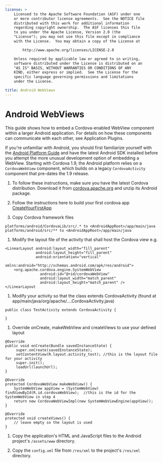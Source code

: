 ```yaml
---
license: >
    Licensed to the Apache Software Foundation (ASF) under one
    or more contributor license agreements.  See the NOTICE file
    distributed with this work for additional information
    regarding copyright ownership.  The ASF licenses this file
    to you under the Apache License, Version 2.0 (the
    "License"); you may not use this file except in compliance
    with the License.  You may obtain a copy of the License at

        http://www.apache.org/licenses/LICENSE-2.0

    Unless required by applicable law or agreed to in writing,
    software distributed under the License is distributed on an
    "AS IS" BASIS, WITHOUT WARRANTIES OR CONDITIONS OF ANY
    KIND, either express or implied.  See the License for the
    specific language governing permissions and limitations
    under the License.

title: Android WebViews
---
```


# Android WebViews

This guide shows how to embed a Cordova-enabled WebView component
within a larger Android application. For details on how these
components can communicate with each other, see Application Plugins.

If you're unfamiliar with Android, you should first familiarize
yourself with the [Android Platform Guide](index.html) and have the latest Android
SDK installed before you attempt the more unusual development option
of embedding a WebView.  Starting with Cordova 1.9, the Android
platform relies on a `CordovaWebView` component, which builds on a
legacy `CordovaActivity` component that pre-dates the 1.9 release.

1. To follow these instructions, make sure you have the latest Cordova
   distribution. Download it from
   [cordova.apache.org](http://cordova.apache.org) and unzip its
   Android package.

1. Follow the instructions here to build your first cordova app [CreateYourFirstApp](https://cordova.apache.org/docs/en/8.x/guide/cli/index.html)

1. Copy Cordova framework files
```
platforms/android/CordovaLib/src/.* to <AndroidAppRoot>/app/main/java
platforms/android/src/** to <AndroidAppRoot>/app/main/java
```

1. Modify the layout file of the activity that shall host the Cordova view e.g.
```
<LinearLayout android:layout_width="fill_parent"
              android:layout_height="fill_parent"
              android:orientation="vertical"
              xmlns:android="http://schemas.android.com/apk/res/android">
    <org.apache.cordova.engine.SystemWebView
                android:id="@+id/cordovaWebView"
                android:layout_width="match_parent"
                android:layout_height="match_parent" />
</LinearLayout
```
1. Modify your activity so that the class extends CordovaActivity (found at app/main/java/org/apache/....CordovaActivity.java)
```
public class TestActivity extends CordovaActivity {
    
}
```
   
1. Override onCreate, makeWebView and createViews to use your defined layout
```
@Override
public void onCreate(Bundle savedInstanceState) {
     super.onCreate(savedInstanceState);
     setContentView(R.layout.activity_test); //this is the layout file for your activity
     super.init();
     loadUrl(launchUrl);
}

@Override
protected CordovaWebView makeWebView() {
    SystemWebView appView = (SystemWebView) findViewById(R.id.cordovaWebView);  //this is the id for the SystemWebView in step 4
    return new CordovaWebViewImpl(new SystemWebViewEngine(appView));
}

@Override
protected void createViews() {
    // leave empty so the layout is used
}
```

1. Copy the application's HTML and JavaScript files to the Android
   project's `/assets/www` directory.

1. Copy the `config.xml` file from `/res/xml` to the
   project's `/res/xml` directory.
